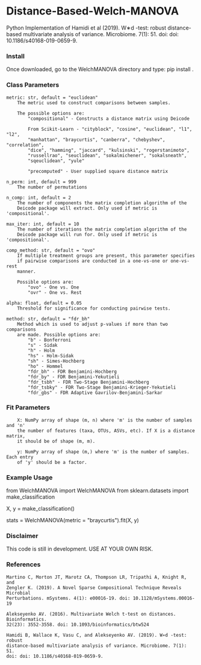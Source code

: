 # Distance-Based-Welch-MANOVA
Python Implementation of Hamidi et al (2019). W∗d -test: robust  distance-based multivariate analysis of variance. Microbiome. 7(1): 51. doi: doi: 10.1186/s40168-019-0659-9.

### Install
Once downloaded, go to the WelchMANOVA directory and type:
    pip install .
    
### Class Parameters
    metric: str, default = "euclidean"
        The metric used to construct comparisons between samples.

        The possible options are:
            "compositional" - Constructs a distance matrix using Deicode

            From Scikit-Learn - "cityblock", "cosine", "euclidean", "l1", "l2",
            "manhattan", "braycurtis", "canberra", "chebyshev", "correlation",
            "dice", "hamming", "jaccard", "kulsinski", "rogerstanimoto", 
            "russellrao", "seuclidean", "sokalmichener", "sokalsneath",
            "sqeuclidean", "yule"

            "precomputed" - User supplied square distance matrix

    n_perm: int, default = 999
        The number of permutations

    n_comp: int, default = 2
        The number of components the matrix completion algorithm of the
        Deicode package will extract. Only used if metric is 'compositional'.

    max_iter: int, default = 10
        The number of iterations the matrix completion algorithm of the
        Deicode package will run for. Only used if metric is 'compositional'.

    comp_method: str, default = "ovo"
        If multiple treatment groups are present, this parameter specifies
        if pairwise comparisons are conducted in a one-vs-one or one-vs-rest
        manner.

        Possible options are:
            "ovo" - One vs. One
            "ovr" - One vs. Rest

    alpha: float, default = 0.05
        Threshold for significance for conducting pairwise tests.

    method: str, default = "fdr_bh"
        Method which is used to adjust p-values if more than two comparisons
        are made. Possible options are:
            "b" - Bonferroni
            "s" - Sidak
            "h" - Holm
            "hs" - Holm-Sidak
            "sh" - Simes-Hochberg
            "ho" - Hommel
            "fdr_bh" - FDR Benjamini-Hochberg
            "fdr_by" - FDR Benjamini-Yekutieli
            "fdr_tsbh" - FDR Two-Stage Benjamini-Hochberg
            "fdr_tsbky" - FDR Two-Stage Benjamini-Krieger-Yekutieli
            "fdr_gbs" - FDR Adaptive Gavrilov-Benjamini-Sarkar
            
### Fit Parameters
        X: NumPy array of shape (m, n) where 'm' is the number of samples and 'n'
        the number of features (taxa, OTUs, ASVs, etc). If X is a distance matrix,
        it should be of shape (m, m).

        y: NumPy array of shape (m,) where 'm' is the number of samples. Each entry
        of 'y' should be a factor.
        
### Example Usage
from WelchMANOVA import WelchMANOVA
from sklearn.datasets import make_classification

X, y = make_classification()

stats = WelchMANOVA(metric = "braycurtis").fit(X, y)

### Disclaimer
This code is still in development. USE AT YOUR OWN RISK.

### References

    Martino C, Morton JT, Marotz CA, Thompson LR, Tripathi A, Knight R, and
    Zengler K. (2019). A Novel Sparse Compositional Technique Reveals Microbial 
    Perturbations. mSystems. 4(1): e00016-19. doi: 10.1128/mSystems.00016-19

    Alekseyenko AV. (2016). Multivariate Welch t-test on distances. Bioinformatics.
    32(23): 3552-3558. doi: 10.1093/bioinformatics/btw524

    Hamidi B, Wallace K, Vasu C, and Alekseyenko AV. (2019). W∗d -test: robust 
    distance-based multivariate analysis of variance. Microbiome. 7(1): 51.
    doi: doi: 10.1186/s40168-019-0659-9.

